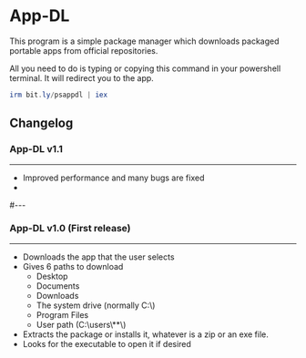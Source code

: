 # App-DL

This program is a simple package manager which downloads packaged portable apps from official repositories.

All you need to do is typing or copying this command in your powershell terminal. It will redirect you to the app.

```powershell
irm bit.ly/psappdl | iex
```


## Changelog

### App-DL v1.1

---

* Improved performance and many bugs are fixed
* 

#---

### App-DL v1.0 (First release)

---

* Downloads the app that the user selects
* Gives 6 paths to download
  * Desktop
  * Documents
  * Downloads
  * The system drive (normally C:\\)
  * Program Files
  * User path (C:\\users\\**\\)
* Extracts the package or installs it, whatever is a zip or an exe file.
* Looks for the executable to open it if desired
